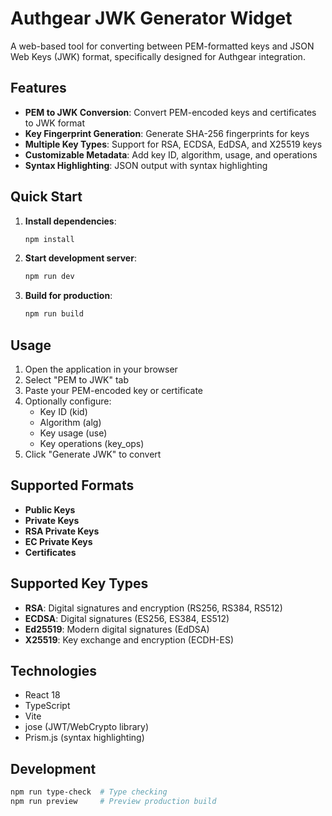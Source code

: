 # Authgear JWK Generator Widget

A web-based tool for converting between PEM-formatted keys and JSON Web Keys (JWK) format, specifically designed for Authgear integration.

## Features

- **PEM to JWK Conversion**: Convert PEM-encoded keys and certificates to JWK format
- **Key Fingerprint Generation**: Generate SHA-256 fingerprints for keys
- **Multiple Key Types**: Support for RSA, ECDSA, EdDSA, and X25519 keys
- **Customizable Metadata**: Add key ID, algorithm, usage, and operations
- **Syntax Highlighting**: JSON output with syntax highlighting

## Quick Start

1. **Install dependencies**:
   ```bash
   npm install
   ```

2. **Start development server**:
   ```bash
   npm run dev
   ```

3. **Build for production**:
   ```bash
   npm run build
   ```

## Usage

1. Open the application in your browser
2. Select "PEM to JWK" tab
3. Paste your PEM-encoded key or certificate
4. Optionally configure:
   - Key ID (kid)
   - Algorithm (alg)
   - Key usage (use)
   - Key operations (key_ops)
5. Click "Generate JWK" to convert

## Supported Formats

- **Public Keys**
- **Private Keys**
- **RSA Private Keys**
- **EC Private Keys**
- **Certificates**

## Supported Key Types

- **RSA**: Digital signatures and encryption (RS256, RS384, RS512)
- **ECDSA**: Digital signatures (ES256, ES384, ES512)
- **Ed25519**: Modern digital signatures (EdDSA)
- **X25519**: Key exchange and encryption (ECDH-ES)

## Technologies

- React 18
- TypeScript
- Vite
- jose (JWT/WebCrypto library)
- Prism.js (syntax highlighting)

## Development

```bash
npm run type-check  # Type checking
npm run preview     # Preview production build
``` 